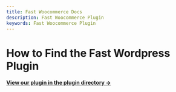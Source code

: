 ```yaml
---
title: Fast Woocommerce Docs
description: Fast Woocommerce Plugin
keywords: Fast Woocommerce Plugin
---
```


# How to Find the Fast Wordpress Plugin

[**View our plugin in the plugin directory →**](https://wordpress.org/plugins/fast-checkout-for-woocommerce/)
